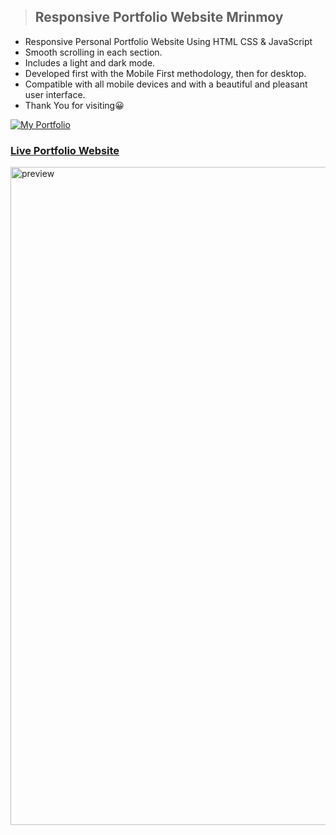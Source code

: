 > ## Responsive Portfolio Website Mrinmoy


- Responsive Personal Portfolio Website Using HTML CSS & JavaScript
- Smooth scrolling in each section.
- Includes a light and dark mode.
- Developed first with the Mobile First methodology, then for desktop.
- Compatible with all mobile devices and with a beautiful and pleasant user interface.
-  Thank You for visiting😀



<div class="project-card">
  <a href="https://jawad-ahmed-portfolio.netlify.app/" target="_blank">
    <img src="assets/images/project-thumb.jpg" alt="My Portfolio" />
    <h3 class="project-title">Live Portfolio Website</h3>
  </a>
</div>



<img width="1850" height="1053" alt="preview" src="https://github.com/user-attachments/assets/992d80dc-cd5c-435d-80ea-1ea6f592143f" />

